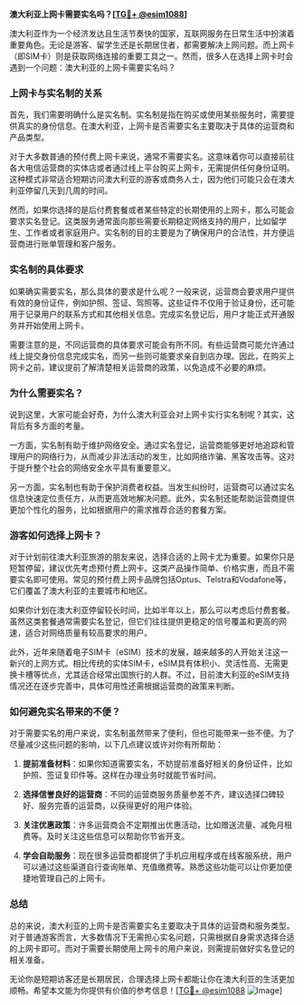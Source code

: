 **澳大利亚上网卡需要实名吗？[[TG💪+ @esim1088](https://t.me/s/esim1088)]**

澳大利亚作为一个经济发达且生活节奏快的国家，互联网服务在日常生活中扮演着重要角色。无论是游客、留学生还是长期居住者，都需要解决上网问题。而上网卡（即SIM卡）则是获取网络连接的重要工具之一。然而，很多人在选择上网卡时会遇到一个问题：澳大利亚的上网卡需要实名吗？

### 上网卡与实名制的关系

首先，我们需要明确什么是实名制。实名制是指在购买或使用某些服务时，需要提供真实的身份信息。在澳大利亚，上网卡是否需要实名主要取决于具体的运营商和产品类型。

对于大多数普通的预付费上网卡来说，通常不需要实名。这意味着你可以直接前往各大电信运营商的实体店或者通过线上平台购买上网卡，无需提供任何身份证明。这种模式非常适合短期访问澳大利亚的游客或商务人士，因为他们可能只会在澳大利亚停留几天到几周的时间。

然而，如果你选择的是后付费套餐或者某些特定的长期使用的上网卡，那么可能会要求实名登记。这类服务通常面向那些需要长期稳定网络支持的用户，比如留学生、工作者或者家庭用户。实名制的目的主要是为了确保用户的合法性，并方便运营商进行账单管理和客户服务。

### 实名制的具体要求

如果确实需要实名，那么具体的要求是什么呢？一般来说，运营商会要求用户提供有效的身份证件，例如护照、签证、驾照等。这些证件不仅用于验证身份，还可能用于记录用户的联系方式和其他相关信息。完成实名登记后，用户才能正式开通服务并开始使用上网卡。

需要注意的是，不同运营商的具体要求可能会有所不同。有些运营商可能允许通过线上提交身份信息完成实名，而另一些则可能要求亲自到店办理。因此，在购买上网卡之前，建议提前了解清楚相关运营商的政策，以免造成不必要的麻烦。

### 为什么需要实名？

说到这里，大家可能会好奇，为什么澳大利亚会对上网卡实行实名制呢？其实，这背后有多方面的考量。

一方面，实名制有助于维护网络安全。通过实名登记，运营商能够更好地追踪和管理用户的网络行为，从而减少非法活动的发生，比如网络诈骗、黑客攻击等。这对于提升整个社会的网络安全水平具有重要意义。

另一方面，实名制也有助于保护消费者权益。当发生纠纷时，运营商可以通过实名信息快速定位责任方，从而更高效地解决问题。此外，实名制还能帮助运营商提供更加个性化的服务，比如根据用户的需求推荐合适的套餐方案。

### 游客如何选择上网卡？

对于计划前往澳大利亚旅游的朋友来说，选择合适的上网卡尤为重要。如果你只是短暂停留，建议优先考虑预付费上网卡。这类产品操作简单、价格实惠，而且不需要实名即可使用。常见的预付费上网卡品牌包括Optus、Telstra和Vodafone等，它们覆盖了澳大利亚的主要城市和地区。

如果你计划在澳大利亚停留较长时间，比如半年以上，那么可以考虑后付费套餐。虽然这类套餐通常需要实名登记，但它们往往提供更稳定的信号覆盖和更高的网速，适合对网络质量有较高要求的用户。

此外，近年来随着电子SIM卡（eSIM）技术的发展，越来越多的人开始关注这一新兴的上网方式。相比传统的实体SIM卡，eSIM具有体积小、灵活性高、无需更换卡槽等优点，尤其适合经常出国旅行的人群。不过，目前澳大利亚的eSIM支持情况还在逐步完善中，具体可用性还需根据运营商的政策来判断。

### 如何避免实名带来的不便？

对于需要实名的用户来说，实名制虽然带来了便利，但也可能带来一些不便。为了尽量减少这些问题的影响，以下几点建议或许对你有所帮助：

1. **提前准备材料**：如果你知道需要实名，不妨提前准备好相关的身份证件，比如护照、签证复印件等。这样在办理业务时就能节省时间。
   
2. **选择信誉良好的运营商**：不同的运营商服务质量参差不齐，建议选择口碑较好、服务完善的运营商，以获得更好的用户体验。

3. **关注优惠政策**：许多运营商会不定期推出优惠活动，比如赠送流量、减免月租费等。及时关注这些信息可以帮助你节省开支。

4. **学会自助服务**：现在很多运营商都提供了手机应用程序或在线客服系统，用户可以通过这些渠道自行查询账单、充值缴费等。熟悉这些功能可以让你更加便捷地管理自己的上网卡。

### 总结

总的来说，澳大利亚的上网卡是否需要实名主要取决于具体的运营商和服务类型。对于普通游客而言，大多数情况下无需担心实名问题，只需根据自身需求选择合适的上网卡即可。而对于需要长期使用上网卡的用户来说，则需提前做好实名登记的相关准备。

无论你是短期访客还是长期居民，合理选择上网卡都能让你在澳大利亚的生活更加顺畅。希望本文能为你提供有价值的参考信息！[[TG💪+ @esim1088](https://t.me/s/esim1088) ![Image](https://i.postimg.cc/4NQfJmqS/Snipaste-2025-05-13-00-14-12.png)]